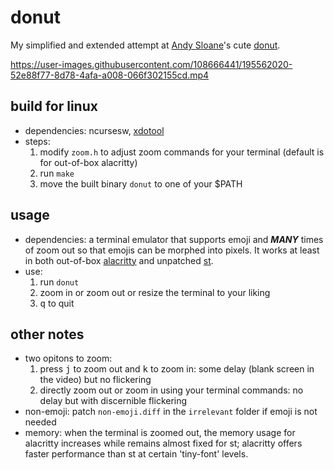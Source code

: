 # donut
My simplified and extended attempt at [Andy Sloane](https://twitter.com/a1k0n)'s cute [donut](https://www.a1k0n.net/2011/07/20/donut-math.html).

https://user-images.githubusercontent.com/108666441/195562020-52e88f77-8d78-4afa-a008-066f302155cd.mp4

## build for linux
- dependencies: ncursesw, [xdotool](https://github.com/jordansissel/xdotool)
- steps:
    1. modify `zoom.h` to adjust zoom commands for your terminal (default is for out-of-box alacritty)
    2. run `make`
    3. move the built binary `donut` to one of your $PATH 

## usage
- dependencies: a terminal emulator that supports emoji and _**MANY**_ times of zoom out so that emojis can be morphed into pixels. It works at least in both out-of-box [alacritty](https://github.com/alacritty/alacritty) and unpatched [st](https://st.suckless.org).
- use:
    1. run `donut`
    2. zoom in or zoom out or resize the terminal to your liking
    3. <kbd>q</kbd> to quit
    
## other notes
- two opitons to zoom:
    1. press <kbd>j</kbd> to zoom out and <kbd>k</kbd> to zoom in: some delay (blank screen in the video) but no flickering
    2. directly zoom out or zoom in using your terminal commands: no delay but with discernible flickering
- non-emoji: patch `non-emoji.diff` in the `irrelevant` folder if emoji is not needed
- memory: when the terminal is zoomed out, the memory usage for alacritty increases while remains almost fixed for st; alacritty offers faster performance than st at certain 'tiny-font' levels.
